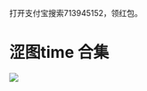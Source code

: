 打开支付宝搜索713945152，领红包。

<h1>涩图time 合集</h1>
<img src="https://img13.360buyimg.com/ddimg/jfs/t1/208784/21/5198/476056/61680141E1d14ddc4/3625e1343d951d1e.jpg" />
